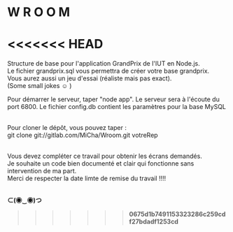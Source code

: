 # W R O O M
<<<<<<< HEAD
=======
Structure de base pour l'application GrandPrix de l'IUT en Node.js.<br />
Le fichier grandprix.sql vous permettra de créer votre base grandprix.<br />
Vous aurez aussi un jeu d'essai (réaliste mais pas exact).<br />
(Some small jokes ☺ )<br />

Pour démarrer le serveur, taper "node app".
Le serveur sera à l'écoute du port 6800.
Le fichier config.db contient les paramètres pour la base MySQL<br /><br />

Pour cloner le dépôt, vous pouvez taper :<br />
git clone git://gitlab.com/MiCha/Wroom.git votreRep<br /><br />

Vous devez compléter ce travail pour obtenir les écrans demandés.<br />
Je souhaite un code bien documenté et clair qui fonctionne sans intervention de ma part.<br />
Merci de respecter la date limte de remise du travail !!!!<br /><br />

<b> ⊂(◉‿◉)つ <b><br />
>>>>>>> 0675d1b7491153323286c259cdf27bdadf1253cd
